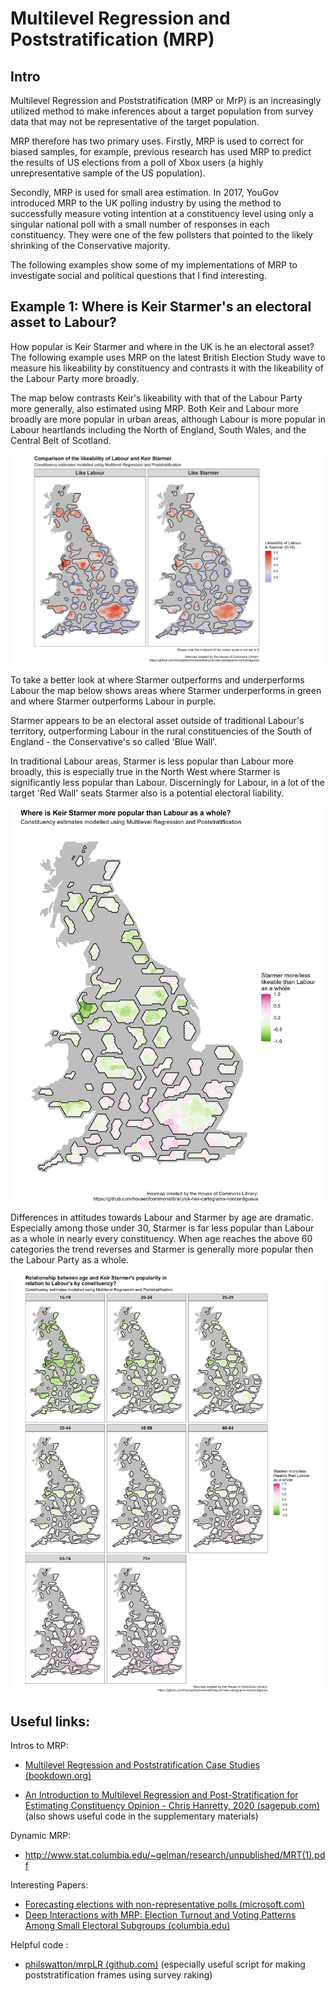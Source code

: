 # Multilevel Regression and Poststratification (MRP)

## Intro

Multilevel Regression and Poststratification (MRP or MrP) is an increasingly utilized method to make inferences about a target population from survey data that may not be representative of the target population.

MRP therefore has two primary uses. Firstly, MRP is used to correct for biased samples, for example, previous research has used MRP to predict the results of US elections from a poll of Xbox users (a highly unrepresentative sample of the US population).

Secondly, MRP is used for small area estimation. In 2017, YouGov introduced MRP to the UK polling industry by using the method to successfully measure voting intention at a constituency level using only a singular national poll with a small number of responses in each constituency. They were one of the few pollsters that pointed to the likely shrinking of the Conservative majority.

The following examples show some of my implementations of MRP to investigate social and political questions that I find interesting.

## Example 1: Where is Keir Starmer's an electoral asset to Labour?

How popular is Keir Starmer and where in the UK is he an electoral asset? The following example uses MRP on the latest British Election Study wave to measure his likeability by constituency and contrasts it with the likeability of the Labour Party more broadly.

The map below contrasts Keir's likeability with that of the Labour Party more generally, also estimated using MRP. Both Keir and Labour more broadly are more popular in urban areas, although Labour is more popular in Labour heartlands including the North of England, South Wales, and the Central Belt of Scotland.

![](starmer_likeability_mrp/Labour_Starmer_Likeability_Comparison.png)

To take a better look at where Starmer outperforms and underperforms Labour the map below shows areas where Starmer underperforms in green and where Starmer outperforms Labour in purple.

Starmer appears to be an electoral asset outside of traditional Labour's territory, outperforming Labour in the rural constituencies of the South of England - the Conservative's so called 'Blue Wall'.

In traditional Labour areas, Starmer is less popular than Labour more broadly, this is especially true in the North West where Starmer is significantly less popular than Labour. Discerningly for Labour, in a lot of the target 'Red Wall' seats Starmer also is a potential electoral liability.

<img src="starmer_likeability_mrp/Labour_Starmer_Net_Likeability.png" width="551"/>

Differences in attitudes towards Labour and Starmer by age are dramatic. Especially among those under 30, Starmer is far less popular than Labour as a whole in nearly every constituency. When age reaches the above 60 categories the trend reverses and Starmer is generally more popular then the Labour Party as a whole.

![](starmer_likeability_mrp/Labour_Starmer_Net_Likeability_By_Age.png)

## Useful links:

Intros to MRP:

-   [Multilevel Regression and Poststratification Case Studies (bookdown.org)](https://bookdown.org/jl5522/MRP-case-studies/)

-   [An Introduction to Multilevel Regression and Post-Stratification for Estimating Constituency Opinion - Chris Hanretty, 2020 (sagepub.com)](https://journals.sagepub.com/doi/10.1177/1478929919864773) (also shows useful code in the supplementary materials)

Dynamic MRP:

-   <http://www.stat.columbia.edu/~gelman/research/unpublished/MRT(1).pdf>

Interesting Papers:

-   [Forecasting elections with non-representative polls (microsoft.com)](https://www.microsoft.com/en-us/research/wp-content/uploads/2016/04/forecasting-with-nonrepresentative-polls.pdf)
-   [Deep Interactions with MRP: Election Turnout and Voting Patterns Among Small Electoral Subgroups (columbia.edu)](http://www.stat.columbia.edu/~gelman/research/published/misterp.pdf)

Helpful code :

-   [philswatton/mrpLR (github.com)](https://github.com/philswatton/mrpLR) (especially useful script for making poststratification frames using survey raking)
